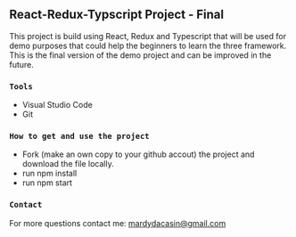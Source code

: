 
## React-Redux-Typscript Project - Final

This project is build using React, Redux and Typescript that will be used for demo purposes that could help the beginners to learn the three framework. This is the final version of the demo project and can be improved in the future. 

### `Tools`
* Visual Studio Code
* Git

### `How to get and use the project`
* Fork (make an own copy to your github accout) the project  and download the file locally. 
* run npm install
* run npm start

### `Contact`
For more questions contact me: mardydacasin@gmail.com